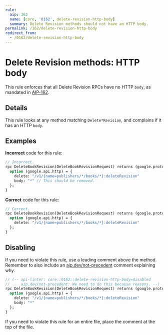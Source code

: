 ```yaml
---
rule:
  aip: 162
  name: [core, '0162', delete-revision-http-body]
  summary: Delete Revision methods should not have an HTTP body.
permalink: /162/delete-revision-http-body
redirect_from:
  - /0162/delete-revision-http-body
---
```


# Delete Revision methods: HTTP body

This rule enforces that all Delete Revision RPCs have no HTTP `body`, as mandated in
[AIP-162][].

## Details

This rule looks at any method matching `Delete*Revision`, and complains
if it has an HTTP `body`.

## Examples

**Incorrect** code for this rule:

```proto
// Incorrect.
rpc DeleteBookRevision(DeleteBookRevisionRequest) returns (google.protobuf.Empty) {
  option (google.api.http) = {
    delete: "/v1/{name=publishers/*/books/*}:deleteRevision"
    body: "*" // This should be removed.
  };
}
```

**Correct** code for this rule:

```proto
// Correct.
rpc DeleteBookRevision(DeleteBookRevisionRequest) returns (google.protobuf.Empty) {
  option (google.api.http) = {
    delete: "/v1/{name=publishers/*/books/*}:deleteRevision"
  };
}
```

## Disabling

If you need to violate this rule, use a leading comment above the method.
Remember to also include an [aip.dev/not-precedent][] comment explaining why.

```proto
// (-- api-linter: core::0162::delete-revision-http-body=disabled
//     aip.dev/not-precedent: We need to do this because reasons. --)
rpc DeleteBookRevision(DeleteBookRevisionRequest) returns (google.protobuf.Empty) {
  option (google.api.http) = {
    delete: "/v1/{name=publishers/*/books/*}:deleteRevision"
    body: "*"
  };
}
```

If you need to violate this rule for an entire file, place the comment at the
top of the file.

[aip-162]: https://aip.dev/162
[aip.dev/not-precedent]: https://aip.dev/not-precedent
